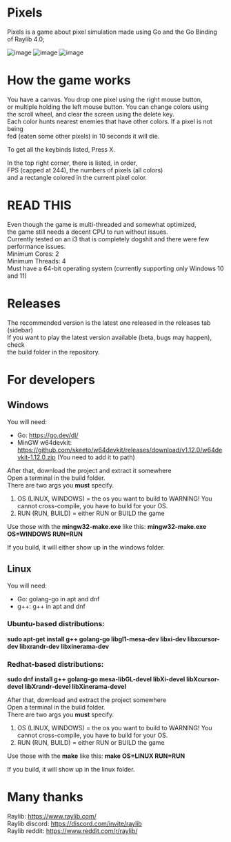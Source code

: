# Pixels

Pixels is a game about pixel simulation made using Go and
the Go Binding of Raylib 4.0;  

![image](https://user-images.githubusercontent.com/67066397/163684623-6ec27745-795c-45df-b6e0-13a977666308.png)
![image](https://user-images.githubusercontent.com/67066397/163684641-25f7dcdc-1527-4589-9d87-adacf40b513f.png)
![image](https://user-images.githubusercontent.com/67066397/163684666-5726fd25-e7b5-449a-adff-fea8a2ee8086.png)


# How the game works

You have a canvas. You drop one pixel using the right mouse button,  
or multiple holding the left mouse button. You can change colors using  
the scroll wheel, and clear the screen using the delete key.  
Each color hunts nearest enemies that have other colors. If a pixel is not being  
fed (eaten some other pixels) in 10 seconds it will die.

To get all the keybinds listed, Press X.  

In the top right corner, there is listed, in order,  
FPS (capped at 244), the numbers of pixels (all colors)  
and a rectangle colored in the current pixel color.  

# READ THIS

Even though the game is multi-threaded and somewhat optimized,  
the game still needs a decent CPU to run without issues.   
Currently tested on an i3 that is completely dogshit and there were few performance issues.  
Minimum Cores: 2  
Minimum Threads: 4  
Must have a 64-bit operating system (currently supporting only Windows 10 and 11)

# Releases

The recommended version is the latest one released in the releases tab (sidebar)  
If you want to play the latest version available (beta, bugs may happen), check  
the build folder in the repository.

# For developers

## Windows

You will need:

- Go: https://go.dev/dl/  
- MinGW w64devkit: https://github.com/skeeto/w64devkit/releases/download/v1.12.0/w64devkit-1.12.0.zip (You need to add it to path)
 
After that, download the project and extract it somewhere  
Open a terminal in the build folder.  
There are two args you **must** specify.  
1. OS (LINUX, WINDOWS) = the os you want to build to
WARNING! You cannot cross-compile, you have to build for your OS.
2. RUN (RUN, BUILD) = either RUN or BUILD the game

Use those with the **mingw32-make.exe** like this:
**mingw32-make.exe OS=WINDOWS RUN=RUN**  

If you build, it will either show up in the windows folder.

## Linux

You will need:

- Go: golang-go in apt and dnf
- g++: g++ in apt and dnf

### Ubuntu-based distributions:

**sudo apt-get install g++ golang-go libgl1-mesa-dev libxi-dev libxcursor-dev libxrandr-dev libxinerama-dev**

### Redhat-based distributions:

**sudo dnf install g++ golang-go mesa-libGL-devel libXi-devel libXcursor-devel libXrandr-devel libXinerama-devel**

After that, download and extract the project somewhere  
Open a terminal in the build folder.  
There are two args you **must** specify.  
1. OS (LINUX, WINDOWS) = the os you want to build to 
WARNING! You cannot cross-compile, you have to build for your OS.
2. RUN (RUN, BUILD) = either RUN or BUILD the game

Use those with the **make** like this:
**make OS=LINUX RUN=RUN**  

If you build, it will show up in the linux folder.

# Many thanks

Raylib: https://www.raylib.com/  
Raylib discord: https://discord.com/invite/raylib  
Raylib reddit: https://www.reddit.com/r/raylib/
